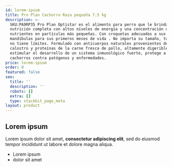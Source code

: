 ```yaml
---
id: lorem-ipsum
title: Pro Plan Cachorro Raza pequeña 7.5 kg
description: >-
  SKU:PA9RP35 Pro Plan Optistar es el alimento para perro que le brindará una
  nutrición completa con altos niveles de energía y una concentración de
  nutrientes en partículas más pequeñas. Con croquetas adecuadas a sus
  mandíbulas para sus primeros meses de vida . No importa su tamaño, tu cuidado
  no tiene límites. Formulado con anticuerpos naturales provenientes del
  calostro y proteínas de la carne fresca de pollo, altamente digeribles para
  estimular el desarrollo de un sistema inmunológico fuerte, protege a los
  cachorros contra patógenos y enfermedades.
price: lorem-ipsum
order: 0
featured: false
seo:
  title: ''
  description: ''
  robots: []
  extra: []
  type: stackbit_page_meta
layout: product
---
```

## Lorem ipsum

Lorem ipsum dolor sit amet, **consectetur adipiscing elit**, sed do eiusmod tempor incididunt ut labore et dolore magna aliqua.

- Lorem ipsum
- dolor sit amet
